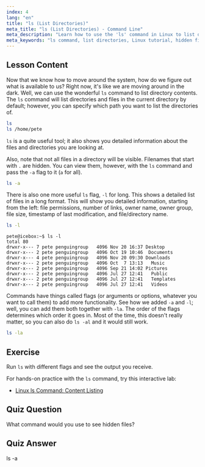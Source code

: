 ```yaml
---
index: 4
lang: "en"
title: "ls (List Directories)"
meta_title: "ls (List Directories) - Command Line"
meta_description: "Learn how to use the 'ls' command in Linux to list directory contents, view hidden files, and understand file details. Improve your Linux command line skills!"
meta_keywords: "ls command, list directories, Linux tutorial, hidden files, Linux commands, beginner Linux, Linux guide"
---
```


## Lesson Content

Now that we know how to move around the system, how do we figure out what is available to us? Right now, it's like we are moving around in the dark. Well, we can use the wonderful `ls` command to list directory contents. The `ls` command will list directories and files in the current directory by default; however, you can specify which path you want to list the directories of.

```bash
ls
ls /home/pete
```

`ls` is a quite useful tool; it also shows you detailed information about the files and directories you are looking at.

Also, note that not all files in a directory will be visible. Filenames that start with `.` are hidden. You can view them, however, with the `ls` command and pass the `-a` flag to it (`a` for all).

```bash
ls -a
```

There is also one more useful `ls` flag, `-l` for long. This shows a detailed list of files in a long format. This will show you detailed information, starting from the left: file permissions, number of links, owner name, owner group, file size, timestamp of last modification, and file/directory name.

```bash
ls -l
```

```plaintext
pete@icebox:~$ ls -l
total 80
drwxr-x--- 7 pete penguingroup   4096 Nov 20 16:37 Desktop
drwxr-x--- 2 pete penguingroup   4096 Oct 19 10:46  Documents
drwxr-x--- 4 pete penguingroup   4096 Nov 20 09:30 Downloads
drwxr-x--- 2 pete penguingroup   4096 Oct  7 13:13   Music
drwxr-x--- 2 pete penguingroup   4096 Sep 21 14:02 Pictures
drwxr-x--- 2 pete penguingroup   4096 Jul 27 12:41   Public
drwxr-x--- 2 pete penguingroup   4096 Jul 27 12:41   Templates
drwxr-x--- 2 pete penguingroup   4096 Jul 27 12:41   Videos
```

Commands have things called flags (or arguments or options, whatever you want to call them) to add more functionality. See how we added `-a` and `-l`; well, you can add them both together with `-la`. The order of the flags determines which order it goes in. Most of the time, this doesn't really matter, so you can also do `ls -al` and it would still work.

```bash
ls -la
```

## Exercise

Run `ls` with different flags and see the output you receive.

For hands-on practice with the `ls` command, try this interactive lab:

- [Linux ls Command: Content Listing](https://labex.io/labs/linux-linux-ls-command-content-listing-219205)

## Quiz Question

What command would you use to see hidden files?

## Quiz Answer

ls -a
